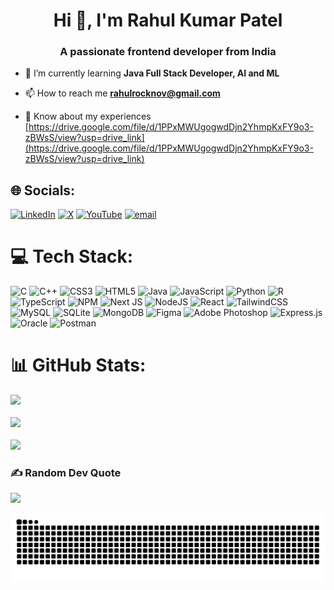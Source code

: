 <h1 align="center">Hi 👋, I'm Rahul Kumar Patel</h1>
<h3 align="center">A passionate frontend developer from India</h3>

- 🌱 I’m currently learning **Java Full Stack Developer, AI and ML**

- 📫 How to reach me **rahulrocknov@gmail.com**

- 📄 Know about my experiences [https://drive.google.com/file/d/1PPxMWUgogwdDjn2YhmpKxFY9o3-zBWsS/view?usp=drive_link](https://drive.google.com/file/d/1PPxMWUgogwdDjn2YhmpKxFY9o3-zBWsS/view?usp=drive_link)

## 🌐 Socials:
[![LinkedIn](https://img.shields.io/badge/LinkedIn-%230077B5.svg?logo=linkedin&logoColor=white)](https://linkedin.com/in/https://www.linkedin.com/in/rahul-kumar-patel-393a031b2/) [![X](https://img.shields.io/badge/X-black.svg?logo=X&logoColor=white)](https://x.com/fury_infer53244) [![YouTube](https://img.shields.io/badge/YouTube-%23FF0000.svg?logo=YouTube&logoColor=white)](https://youtube.com/@https://www.youtube.com/@infernalfury5175) [![email](https://img.shields.io/badge/Email-D14836?logo=gmail&logoColor=white)](mailto:rahulrocknov@gmail.com) 

# 💻 Tech Stack:
![C](https://img.shields.io/badge/c-%2300599C.svg?style=for-the-badge&logo=c&logoColor=white) ![C++](https://img.shields.io/badge/c++-%2300599C.svg?style=for-the-badge&logo=c%2B%2B&logoColor=white) ![CSS3](https://img.shields.io/badge/css3-%231572B6.svg?style=for-the-badge&logo=css3&logoColor=white) ![HTML5](https://img.shields.io/badge/html5-%23E34F26.svg?style=for-the-badge&logo=html5&logoColor=white) ![Java](https://img.shields.io/badge/java-%23ED8B00.svg?style=for-the-badge&logo=openjdk&logoColor=white) ![JavaScript](https://img.shields.io/badge/javascript-%23323330.svg?style=for-the-badge&logo=javascript&logoColor=%23F7DF1E) ![Python](https://img.shields.io/badge/python-3670A0?style=for-the-badge&logo=python&logoColor=ffdd54) ![R](https://img.shields.io/badge/r-%23276DC3.svg?style=for-the-badge&logo=r&logoColor=white) ![TypeScript](https://img.shields.io/badge/typescript-%23007ACC.svg?style=for-the-badge&logo=typescript&logoColor=white) ![NPM](https://img.shields.io/badge/NPM-%23CB3837.svg?style=for-the-badge&logo=npm&logoColor=white) ![Next JS](https://img.shields.io/badge/Next-black?style=for-the-badge&logo=next.js&logoColor=white) ![NodeJS](https://img.shields.io/badge/node.js-6DA55F?style=for-the-badge&logo=node.js&logoColor=white) ![React](https://img.shields.io/badge/react-%2320232a.svg?style=for-the-badge&logo=react&logoColor=%2361DAFB) ![TailwindCSS](https://img.shields.io/badge/tailwindcss-%2338B2AC.svg?style=for-the-badge&logo=tailwind-css&logoColor=white) ![MySQL](https://img.shields.io/badge/mysql-4479A1.svg?style=for-the-badge&logo=mysql&logoColor=white) ![SQLite](https://img.shields.io/badge/sqlite-%2307405e.svg?style=for-the-badge&logo=sqlite&logoColor=white) ![MongoDB](https://img.shields.io/badge/MongoDB-%234ea94b.svg?style=for-the-badge&logo=mongodb&logoColor=white) ![Figma](https://img.shields.io/badge/figma-%23F24E1E.svg?style=for-the-badge&logo=figma&logoColor=white) ![Adobe Photoshop](https://img.shields.io/badge/adobe%20photoshop-%2331A8FF.svg?style=for-the-badge&logo=adobe%20photoshop&logoColor=white) ![Express.js](https://img.shields.io/badge/express.js-%23404d59.svg?style=for-the-badge&logo=express&logoColor=%2361DAFB) ![Oracle](https://img.shields.io/badge/Oracle-F80000?style=for-the-badge&logo=oracle&logoColor=white) ![Postman](https://img.shields.io/badge/Postman-FF6C37?style=for-the-badge&logo=postman&logoColor=white)

# 📊 GitHub Stats:
![](https://github-readme-stats.vercel.app/api?username=Rahulrocknov18&theme=dark&hide_border=false&include_all_commits=true&count_private=false)<br/><br/>
![](https://nirzak-streak-stats.vercel.app/?user=Rahulrocknov18&theme=dark&hide_border=false)<br/><br/>
![](https://github-readme-stats.vercel.app/api/top-langs/?username=Rahulrocknov18&theme=dark&hide_border=false&include_all_commits=true&count_private=false&layout=compact)

### ✍️ Random Dev Quote
![](https://quotes-github-readme.vercel.app/api?type=horizontal&theme=gruvbox)

![Snake animation](https://github.com/Rahulrocknov18/Rahulrocknov18/raw/output/github-contribution-grid-snake-dark.svg?palette=github-dark)
